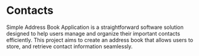# Contacts
Simple Address Book Application is a straightforward software solution designed to help users manage and organize their important contacts efficiently. This project aims to create an address book that allows users to store, and retrieve contact information seamlessly.
